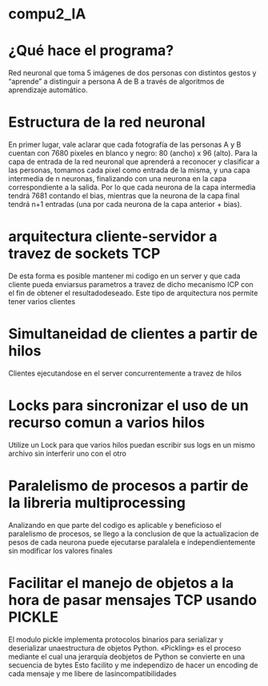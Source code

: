 # compu2_IA
# ¿Qué hace el programa? 
  Red neuronal que toma 5 imágenes de dos personas con distintos gestos y “aprende” a distinguir a persona A de B a través de algoritmos de aprendizaje automático. 
# Estructura de la red neuronal 
  En primer lugar, vale aclarar que cada fotografía de las personas A y B cuentan con 7680 pixeles en blanco y negro: 80 (ancho) x 96 (alto). Para la capa de entrada de la red neuronal que aprenderá a reconocer y clasificar a las personas, tomamos cada pixel como entrada de la misma, y una capa intermedia de n neuronas, finalizando con una neurona en la capa correspondiente a la salida. Por lo que cada neurona de la capa intermedia tendrá 7681 contando el bias, mientras que la neurona de la capa final tendrá n+1 entradas (una por cada neurona de la capa anterior + bias). 
# arquitectura cliente-servidor a travez de sockets TCP
De esta forma es posible mantener mi codigo en un server y que cada cliente pueda enviarsus parametros a travez de dicho mecanismo ICP con el fin de obtener el resultadodeseado.
Este tipo de arquitectura nos permite tener varios clientes

# Simultaneidad de clientes a partir de hilos
Clientes ejecutandose en el server concurrentemente a travez de hilos

# Locks para sincronizar el uso de un recurso comun a varios hilos
Utilize un Lock para que varios hilos puedan escribir sus logs en un mismo archivo
sin interferir uno con el otro

# Paralelismo de procesos a partir de la libreria multiprocessing 
Analizando en que parte del codigo es aplicable y beneficioso el paralelismo de procesos, se llego a la conclusion de que la actualizacion de pesos de cada neurona puede ejecutarse paralalela e independientemente sin modificar los valores finales 

# Facilitar el manejo de objetos a la hora de pasar mensajes TCP usando PICKLE
El modulo pickle implementa protocolos binarios para serializar y deserializar unaestructura de objetos Python. «Pickling» es el proceso mediante el cual una jerarquía deobjetos de Python se convierte en una secuencia de bytes
Esto facilito y me independizo de hacer un encoding de cada mensaje y me libere de lasincompatibilidades

